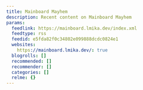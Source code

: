 ```yaml
---
title: Mainboard Mayhem
description: Recent content on Mainboard Mayhem
params:
  feedlink: https://mainboard.lmika.dev/index.xml
  feedtype: rss
  feedid: e5fda82f0c34802e099888dcdc0824e1
  websites:
    https://mainboard.lmika.dev/: true
  blogrolls: []
  recommended: []
  recommender: []
  categories: []
  relme: {}
---
```

